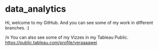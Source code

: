 # data_analytics
Hi, welcome to my GitHub. And you can see some of my work in different branches. :)

/n You can also see some of my Vizzes in my Tableau Public.
https://public.tableau.com/profile/veraaaawei
